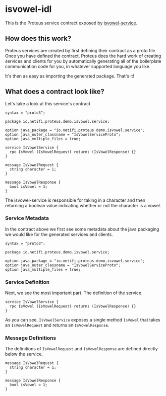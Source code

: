 # isvowel-idl
This is the Proteus service contract exposed by [isvowel-service](../isvowel-service).

## How does this work?
Proteus services are created by first defining their contract as a proto file. Once you have defined the contract, Proteus 
does the hard work of creating services and clients for you by automatically generating all of the boilerplate communication
code for you, in whatever supported language you like.

It's then as easy as importing the generated package. That's it!

## What does a contract look like?
Let's take a look at this service's contract.

    syntax = "proto3";
    
    package io.netifi.proteus.demo.isvowel.service;
    
    option java_package = "io.netifi.proteus.demo.isvowel.service";
    option java_outer_classname = "IsVowelServiceProto";
    option java_multiple_files = true;
    
    service IsVowelService {
      rpc IsVowel (IsVowelRequest) returns (IsVowelResponse) {}
    }
    
    message IsVowelRequest {
      string character = 1;
    }
    
    message IsVowelResponse {
      bool isVowel = 1;
    }
    
The isvowel-service is responsible for taking in a character and then returning a boolean value indicating whether or not the 
character is a vowel.

### Service Metadata
In the contract above we first see some metadata about the java packaging we would like for the generated services and clients.

    syntax = "proto3";
    
    package io.netifi.proteus.demo.isvowel.service;
    
    option java_package = "io.netifi.proteus.demo.isvowel.service";
    option java_outer_classname = "IsVowelServiceProto";
    option java_multiple_files = true;

### Service Definition
Next, we see the most important part. The definition of the service.

    service IsVowelService {
      rpc IsVowel (IsVowelRequest) returns (IsVowelResponse) {}
    }
    
As you can see, `IsVowelService` exposes a single method `IsVowel` that takes an `IsVowelRequest` and returns an `IsVowelResponse`.

### Message Definitions
The definitions of `IsVowelRequest` and `IsVowelResponse` are defined directly below the service.

    message IsVowelRequest {
      string character = 1;
    }
    
    message IsVowelResponse {
      bool isVowel = 1;
    }